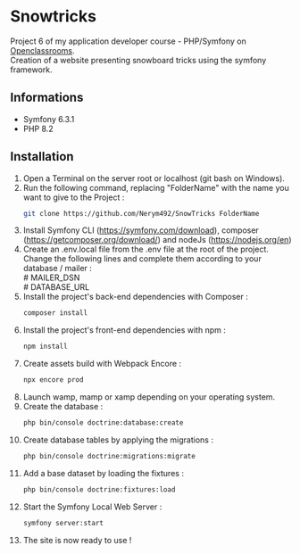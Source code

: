 # Snowtricks

Project 6 of my application developer course - PHP/Symfony on [Openclassrooms](https://openclassrooms.com/).  
Creation of a website presenting snowboard tricks using the symfony framework.

## Informations

-  Symfony 6.3.1
-  PHP 8.2

## Installation

1. Open a Terminal on the server root or localhost (git bash on Windows).
2. Run the following command, replacing "FolderName" with the name you want to give to the Project :
    ```sh
    git clone https://github.com/Nerym492/SnowTricks FolderName
    ```
3. Install Symfony CLI (https://symfony.com/download), composer (https://getcomposer.org/download/) and 
nodeJs (https://nodejs.org/en)
4. Create an .env.local file from the .env file at the root of the project.  
    Change the following lines and complete them according to your database / mailer :  
    \# MAILER_DSN  
    \# DATABASE_URL
5. Install the project's back-end dependencies with Composer :
    ```sh
    composer install
    ```
6. Install the project's front-end dependencies with npm :
    ```sh
    npm install
    ```
7. Create assets build with Webpack Encore :
    ```sh
    npx encore prod
    ```
8.  Launch wamp, mamp or xamp depending on your operating system.
9.  Create the database :
    ```sh
    php bin/console doctrine:database:create
    ```
10.  Create database tables by applying the migrations :
     ```sh
     php bin/console doctrine:migrations:migrate
     ```   
11.  Add a base dataset by loading the fixtures :
     ```sh
     php bin/console doctrine:fixtures:load
     ```
12.  Start the Symfony Local Web Server :
     ```sh
     symfony server:start
     ```
13.  The site is now ready to use !